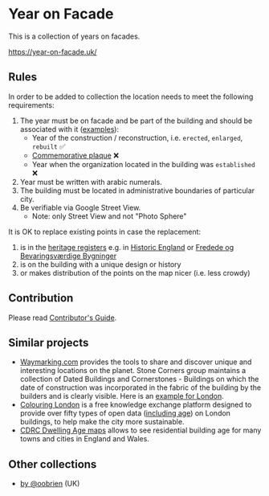 # Year on Facade

This is a collection of years on facades.

https://year-on-facade.uk/

## Rules

In order to be added to collection the location needs to meet the following requirements:

1. The year must be on facade and be part of the building and should be associated with it ([examples](https://www.instagram.com/year_on_facade/)):
    * Year of the construction / reconstruction, i.e. `erected`, `enlarged`, `rebuilt` :white_check_mark:
    * [Commemorative plaque](https://en.wikipedia.org/wiki/Commemorative_plaque) :x:
    * Year when the organization located in the building was `established` :x:
2. Year must be written with arabic numerals.
3. The building must be located in administrative boundaries of particular city.
4. Be verifiable via Google Street View.
    * Note: only Street View and not "Photo Sphere"

It is OK to replace existing points in case the replacement:

1. is in the [heritage registers](https://en.wikipedia.org/wiki/List_of_heritage_registers) e.g. in [Historic England](https://historicengland.org.uk/) or [Fredede og Bevaringsværdige Bygninger](https://www.kulturarv.dk/fbb/index.htm)
2. is on the building with a unique design or history
3. or makes distribution of the points on the map nicer (i.e. less crowdy)

## Contribution

Please read [Contributor's Guide](https://github.com/aelmekeev/year-on-facade/tree/main/.github/CONTRIBUTING.md).

## Similar projects

* [Waymarking.com](https://waymarking.com/) provides the tools to share and discover unique and interesting locations on the planet. Stone Corners group maintains a collection of Dated Buildings and Cornerstones - Buildings on which the date of construction was incorporated in the fabric of the building by the builders and is clearly visible. Here is an [example for London](https://www.waymarking.com/cat/details.aspx?f=1&guid=f95ee474-324f-408c-83d4-85151f84829b&wo=True&s=220&ct=11&st=2).
* [Colouring London](https://colouring.london/) is a free knowledge exchange platform designed to provide over fifty types of open data ([including age](https://www.pages.colouring.london/age)) on London buildings, to help make the city more sustainable.
* [CDRC Dwelling Age maps](https://mapmaker.cdrc.ac.uk/#/dwelling-age) allows to see residential building age for many towns and cities in England and Wales.

## Other collections

* [by @oobrien](https://github.com/oobrien/year-on-facade) (UK)